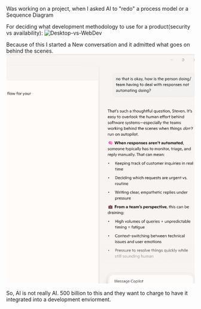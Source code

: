 Was working on a project, when I asked AI to "redo" a process model or a Sequence Diagram

For deciding what development methodology to use for a product(security vs availability):
![Desktop-vs-WebDev]([https://github.com/user-attachments/assets/552e678d-f956-4786-a20a-422204511546](https://github.com/StevenMunich/AI-Fraud/blob/main/Typo-in-chart.png?raw=true))

Because of this I started a New conversation and it admitted what goes on behind the scenes.
![Desktop-vs-WebDev](https://github.com/StevenMunich/AI-Fraud/blob/main/Automation-Requires-Supervision.png)

So, AI is not really AI. 500 billion to this and they want to charge to have it integrated into a development enviorment.
